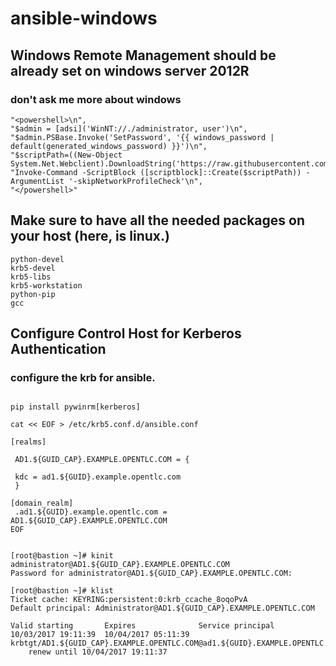 # ansible-windows

## Windows Remote Management should be already set on windows server 2012R 
### don't ask me more about windows

```
"<powershell>\n",
"$admin = [adsi]('WinNT://./administrator, user')\n",
"$admin.PSBase.Invoke('SetPassword', '{{ windows_password | default(generated_windows_password) }}')\n",
"$scriptPath=((New-Object System.Net.Webclient).DownloadString('https://raw.githubusercontent.com/ansible/ansible/devel/examples/scripts/ConfigureRemotingForAnsible.ps1'))\n",
"Invoke-Command -ScriptBlock ([scriptblock]::Create($scriptPath)) -ArgumentList '-skipNetworkProfileCheck'\n",
"</powershell>"

```

## Make sure to have all the needed packages on your host (here, is linux.)

    python-devel
    krb5-devel
    krb5-libs
    krb5-workstation
    python-pip
    gcc

## Configure Control Host for Kerberos Authentication
### configure the krb for ansible.

```

pip install pywinrm[kerberos]

cat << EOF > /etc/krb5.conf.d/ansible.conf

[realms]

 AD1.${GUID_CAP}.EXAMPLE.OPENTLC.COM = {

 kdc = ad1.${GUID}.example.opentlc.com
 }

[domain_realm]
 .ad1.${GUID}.example.opentlc.com = AD1.${GUID_CAP}.EXAMPLE.OPENTLC.COM
EOF


[root@bastion ~]# kinit administrator@AD1.${GUID_CAP}.EXAMPLE.OPENTLC.COM
Password for administrator@AD1.${GUID_CAP}.EXAMPLE.OPENTLC.COM:

[root@bastion ~]# klist
Ticket cache: KEYRING:persistent:0:krb_ccache_8oqoPvA
Default principal: Administrator@AD1.${GUID_CAP}.EXAMPLE.OPENTLC.COM

Valid starting       Expires              Service principal
10/03/2017 19:11:39  10/04/2017 05:11:39  krbtgt/AD1.${GUID_CAP}.EXAMPLE.OPENTLC.COM@ad1.${GUID}.EXAMPLE.OPENTLC.COM
	renew until 10/04/2017 19:11:37

```
